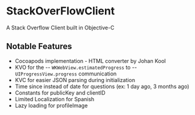 StackOverFlowClient
===================
A Stack Overflow Client built in Objective-C

Notable Features
-----------------
- Cocoapods implementation - HTML converter by Johan Kool
- KVO for the -- `WKWebView.estimatedProgress` to -- `UIProgressView.progress` communication
- KVC for easier JSON parsing during initialization
- Time since instead of date for questions (ex: 1 day ago, 3 months ago)
- Constants for publicKey and clientID
- Limited Localization for Spanish
- Lazy loading for profileImage
